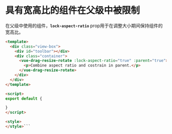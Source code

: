 # 具有宽高比的组件在父级中被限制

在父级中使用的组件，<b>`lock-aspect-ratio` </b> prop用于在调整大小期间保持组件的宽高比。


```html
<template>
  <div class="view-box">
    <div id="toolbar"></div>
    <div class="container">
      <vue-drag-resize-rotate :lock-aspect-ratio="true" :parent="true">
        <p>Combine aspect ratio and costrain in parent.</p>
      </vue-drag-resize-rotate>
    </div>
  </div>
</template>

<script>
export default {

}
</script>

<style>
</style>```
